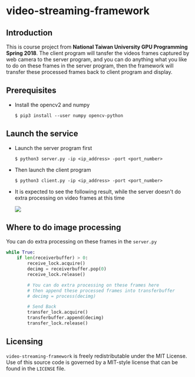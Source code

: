 # video-streaming-framework

## Introduction

This is course project from **National Taiwan University GPU Programming Spring 2018**. The client program will tansfer the videos frames captured by web camera to the server program, and you can do anything what you like to do on these frames in the server program, then the framework will transfer these processed frames back to client program and display.

## Prerequisites

* Install the opencv2 and numpy

  ```shell=
  $ pip3 install --user numpy opencv-python
  ```

## Launch the service

* Launch the server program first

  ```shell
  $ python3 server.py -ip <ip_address> -port <port_number>
  ```

* Then launch the client program

  ```shell
  $ python3 client.py -ip <ip_address> -port <port_number>
  ```

* It is expected to see the following result, while the server doesn't do extra processing on video frames at this time

  ![](https://i.imgur.com/JEgXHiD.png)

## Where to do image processing

You can do extra processing on these frames in the `server.py`

```python
while True:
    if len(receiverbuffer) > 0:
        receive_lock.acquire()
        decimg = receiverbuffer.pop(0)
        receive_lock.release()

        # You can do extra processing on these frames here
        # then append these processed frames into transferbuffer
        # decimg = process(decimg)

        # Send Back
        transfer_lock.acquire()
        transferbuffer.append(decimg)
        transfer_lock.release()
```
## Licensing

`video-streaming-framework` is freely redistributable under the MIT License. Use of this source code is governed by a MIT-style license that can be found in the `LICENSE` file.
